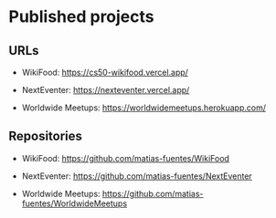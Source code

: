 # Published projects

## URLs

- WikiFood: https://cs50-wikifood.vercel.app/

- NextEventer: https://nexteventer.vercel.app/

- Worldwide Meetups: https://worldwidemeetups.herokuapp.com/

## Repositories

- WikiFood: https://github.com/matias-fuentes/WikiFood

- NextEventer: https://github.com/matias-fuentes/NextEventer

- Worldwide Meetups: https://github.com/matias-fuentes/WorldwideMeetups
